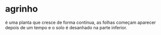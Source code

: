 # agrinho
é uma planta que cresce de forma contínua, as folhas começam aparecer depois de um tempo e o solo é desanhado na parte inferior.
